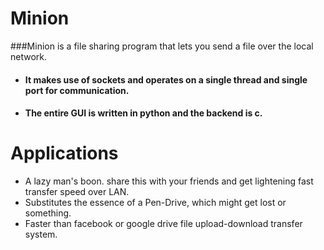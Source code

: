 # Minion

###Minion is a file sharing program that lets you send a file over the local network. 

* #### It makes use of sockets and operates on a single thread and single port for communication. 
* #### The entire GUI is written in python and the backend is c. 

# Applications

* A lazy man's boon. share this with your friends and get lightening fast transfer speed over LAN.
* Substitutes the essence of a Pen-Drive, which might get lost or something.
* Faster than facebook or google drive file upload-download transfer system.

